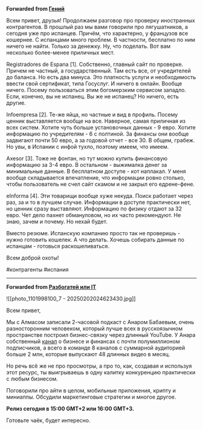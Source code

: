 **Forwarded from [Гений](https://t.me/cringeanime)**

Всем привет, друзья! Продолжаем разговор про проверку иностранных контрагентов. В прошлый раз мы вами говорили про лягушатников, а сегодня уже про испанцев. Причём, что характерно, у французов все кошернее. С испанцами много проблем. В частности, бесплатно по ним ничего не найти. Только за денежку. Ну, что поделать. Вот вам несколько более-менее приличных мест.

Registradores de Espana [1]. Собственно, главный сайт по проверке. Причем не частный, а государственный. Там есть все, от учредителей до баланса. Но есть два минуса. Это платность услуги и необходимость ввести свой сертификат, типа Госуслуг. И ничего в онлайн. Вообще ничего. Посему пользоваться этим богомерзким сервисом западло. Если, конечно, вы не испанец. Вы же не испанец? Но ничего, есть другие.

Infoempresa [2]. Те-же яйца, но частные и вид в профиль. Посему ценник выставляется вообще на все. Наверное, самая приличная из всех систем. Хотите чуть больше установочных данных - 9 евро. Хотите информацию по учредителям - 6 с полтиной. За финансы они вообще задвигают почти 50 евро, а за годовой отчет - все 30. В общем, грабеж. Но увы, в Испании с инфой тухло, поэтому имеем, что имеем.

Axesor [3]. Тоже не фонтан, но тут можно купить финансовую информацию за 3-4 евро. В остальном - выжималка денег за минимальные данные. В бесплатном доступе - кот наплакал. У меня вообще складывается впечатление, что информации ровно столько, чтобы пользователь не счел сайт скамом и не закрыл его едрене-фене.

eInforma [4]. Эти товарищи вообще хуже некуда. Поиск работает через раз, за и то в лучшем случае. Информации в доступе практически нет, но ценник сразу выставляют. Информацию по физику отдают за 32 евро. Чет дело пахнет обмануловом, но их часто рекомендуют. Не знаю, зачем и почему. Но нехай будет.

Вместо резюме. Испанскую компанию просто так не проверишь - нужно готовить кошелек. А что делать. Хочешь собирать данные по испанцам - готовься раскошеливаться.

Всем доброй охоты!

#контрагенты #испания

***

**Forwarded from [Разбогатей или IT](https://t.me/getrichortech/129)**

![[photo_1101998100_7 - 20250202024623430.jpg]]

Всем привет,

Мы с Алмасом записали 2-часовой подкаст с Анаром Бабаевым, очень разносторонним человеком, который лучше всех в русскоязычном пространстве построил бизнес-связку через длинный YouTube. У Анара собственный [канал](https://youtube.com/@pensiya35?si=5SOq1OeeRvM6dur5) о бизнесе и финансах с почти полумиллионом подписчиков, а всего в команде 8 каналов с суммарной аудиторией больше 2 млн, которые выпускают 48 длинных видео в месяц.

Но речь всё же не про просмотры, а про то, как, создавая и используя этот ресурс, ты выигрываешь в одну калитку конкуренцию практически с любым бизнесом.

Поговорили про айти в целом, мобильные приложения, крипту и миниаппы. Обсудили маркетинговые стратегии и многое другое.

**Релиз сегодня в 15:00 GMT+2 или 16:00 GMT+3.**

Готовьте чаёк, будет интересно.